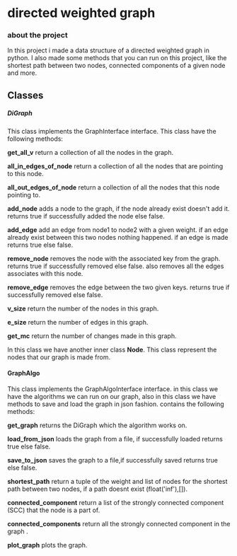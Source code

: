# directed weighted graph 

### about the project 
In this project i made a data structure of a directed weighted graph in python.
I also made some methods that you can run on this project, like the shortest path between two nodes,
 connected components of a given node and more.

## Classes

##### DiGraph

This class implements the GraphInterface interface. 
This class have the following methods:

**get_all_v** return a collection of all the nodes in the graph.

**all_in_edges_of_node** return a collection of all the nodes that are pointing to this node.

**all_out_edges_of_node** return a collection of all the nodes that this node pointing to.

**add_node** adds a node to the graph, if the node already exist doesn't add it. returns true if successfully added the 
node else false.
 
**add_edge** add an edge from node1 to node2 with a given weight. if an edge already exist between this two nodes nothing happened.
 if an edge is made returns true else false.

**remove_node** removes the node with the associated key from the graph. returns true if successfully removed else false.
 also removes all the edges associates with this node.
  
 
**remove_edge** removes the edge between the two given keys. returns true if successfully removed else false.

**v_size** return the number of the nodes in this graph.

**e_size** return the number of edges in this graph.

**get_mc** return the number of changes made in this graph.

In this class we have another inner class **Node**.
 This class represent the nodes that our graph is made from.
  
#### GraphAlgo

This class implements the GraphAlgoInterface interface. in this class we have the algorithms we can run on our graph,
also in this class we have methods to save and load the graph in json fashion. contains the following methods:

**get_graph** returns the DiGraph which the algorithm works on.

**load_from_json** loads the graph from a file, if successfully loaded returns true else false.

**save_to_json** saves the graph to a file,if successfully saved returns true else false.

**shortest_path** return a tuple of the weight and list of nodes for the shortest path between two nodes, if a path doesnt exist (float('inf'),[]).

**connected_component** return a list of the strongly connected component (SCC) that the node is a part of.

**connected_components** return all the strongly connected component in the graph .

**plot_graph** plots the graph.